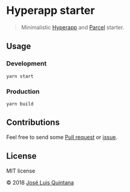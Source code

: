 # Hyperapp starter

> Minimalistic [Hyperapp](https://hyperapp.js.org) and [Parcel](https://en.parceljs.org) starter.

## Usage

### Development

```
yarn start
```

### Production

```
yarn build
```

## Contributions

Feel free to send some [Pull request](https://github.com/joseluisq/printd/pulls) or [issue](https://github.com/joseluisq/printd/issues).

## License
MIT license

© 2018 [José Luis Quintana](http://git.io/joseluisq)
